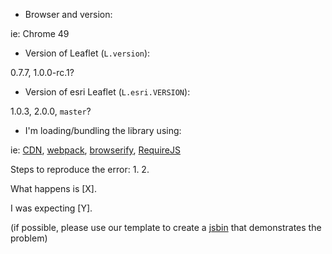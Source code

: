 * Browser and version:

ie: Chrome 49

* Version of Leaflet (`L.version`):

0.7.7, 1.0.0-rc.1?

* Version of esri Leaflet (`L.esri.VERSION`):

1.0.3, 2.0.0, `master`?

* I'm loading/bundling the library using:

ie: [CDN](http://www.jsdelivr.com/projects/leaflet.esri), [webpack](https://webpack.github.io/), [browserify](http://browserify.org/), [RequireJS](http://requirejs.org/)

Steps to reproduce the error:
1.
2.

What happens is [X].

I was expecting [Y].

(if possible, please use our template to create a [jsbin](http://jsbin.com/wudoxe/edit?html,output) that demonstrates the problem)
